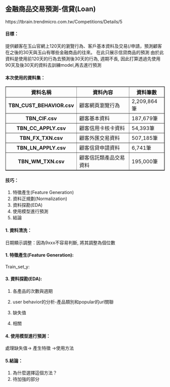 <H2>金融商品交易預測-信貸(Loan)</H2>
https://tbrain.trendmicro.com.tw/Competitions/Details/5

<H4>目標：</H4>
提供顧客在玉山官網上120天的瀏覽行為、客戶基本資料及交易(/申請，預測顧客在之後的30天與玉山有哪些金融商品的往來。
在此只展示信貸商品的預測
由於此資料是使用前120天的行為去預測後30天的行為, 週期不長, 因此打算透過先使用90天及後30天的資料去訓練model,再去進行預測


<H4>本次使用的資料集：</H4>
<table border=1 cellpadding=10>
  <tr>
    <th>資料名稱</th> <th>資料內容</th> <th>資料筆數</th>
  </tr>
  <tr>
    <th>TBN_CUST_BEHAVIOR.csv</th> <td>顧客網頁瀏覽行為</td> <td>2,209,864筆</td>
  </tr>
  <tr>
    <th>TBN_CIF.csv</th> <td>顧客基本資料</td> <td>187,679筆</td>
  </tr>
  <tr>
    <th>TBN_CC_APPLY.csv</th> <td>顧客信用卡核卡資料</td> <td>54,393筆</td>
  </tr>
  <tr>
    <th>TBN_FX_TXN.csv</th> <td>顧客外匯交易資料</td> <td>507,185筆</td>
  </tr>
  <tr>
    <th>TBN_LN_APPLY.csv</th> <td>顧客信貸申請資料</td> <td>6,741筆</td>
  </tr>
  <tr>
    <th>TBN_WM_TXN.csv</th> <td>顧客信託類產品交易資料</td> <td>195,000筆</td>
  </tr>
 </table>

<H4>技巧：</H4>
<ol>
<li>特徵產生(Feature Generation)</li>
<li>資料正規劃(Normalization)</li>
<li>資料探勘(EDA)</li>
<li>使用模型進行預測</li>
<li>結論</li>
</ol>

<H4>1. 資料清洗：</H4>
   日期顯示調整：因為9xxx不容易判斷, 將其調整為個位數
<H4>1. 特徵產生(Feature Generation):</H4>
  Train_set_y: 

<H4>3. 資料探勘(EDA):</H4>

1. 各產品的次數與週期

2. user behavior的分析-產品類別和popular的url關聯

2. 缺失值

3. 相關


<H4>4. 使用模型進行預測：</H4>
處理缺失值-> 產生特徵 ->使用方法

<H4>5.結論：</H4>

1. 為什麼選擇這個方法？
2. 待加強的部分
